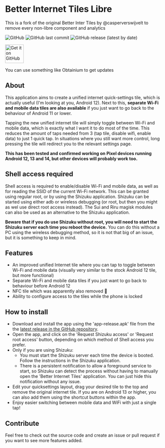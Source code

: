 # Better Internet Tiles Libre

This is a fork of the original Better Inter Tiles by @casperverswijvelt to remove every non-libre component and analytics

<img alt="GitHub" src="https://img.shields.io/github/license/D3SOX/Better-Internet-Tiles-Libre"> <img alt="GitHub last commit" src="https://img.shields.io/github/last-commit/D3SOX/Better-Internet-Tiles-Libre"> <img alt="GitHub release (latest by date)" src="https://img.shields.io/github/v/release/D3SOX/Better-Internet-Tiles-Libre">
</a>

<a href="https://play.google.com/store/apps/details?id=be.casperverswijvelt.unifiedinternetqs"><img alt="Get it on GitHub" src="https://github.com/D3SOX/Better-Internet-Tiles-Libre/releases" height=60px /></a></a>

You can use something like Obtainium to get updates

## About

This application aims to create a unified internet quick-settings tile, which is actually useful (I'm looking at you, Android 12). Next to this, **separate Wi-Fi and mobile data tiles are also available** if you just want to go back to the behaviour of Android 11 or lower.

Tapping the new unified internet tile will simply toggle between Wi-Fi and mobile data, which is exactly what I want it to do most of the time. This reduces the amount of taps needed from 3 (tap tile, disable wifi, enable data) to just 1 quick tap. In situations where you still want more control, long pressing the tile will redirect you to the relevant settings page.

**This has been tested and confirmed working on Pixel devices running Android 12, 13 and 14, but other devices will probably work too.**

## Shell access required
Shell access is required to enable/disable Wi-Fi and mobile data, as well as for reading the SSID of the current Wi-Fi network. This can be granted using regular root, or by using the Shizuku application. Shizuku can be started using either adb or wireless debugging (or root, but then you might as wel use direct root access instead). The Sui and Riru magisk modules can also be used as an alternative to the Shizuku application.

**Beware that if you do use Shizuku without root, you will need to start the Shizuku server each time you reboot the device.** You can do this without a PC using the wireless debugging method, so it is not that big of an issue, but it is something to keep in mind.

## Features
- An improved unified Internet tile where you can tap to toggle between Wi-Fi and mobile data (visually very similar to the stock Android 12 tile, but more functional)
- Separate Wi-Fi and mobile data tiles if you just want to go back to behaviour before Android 12
- NFC tile which was apparently also removed 🤷
- Ability to configure access to the tiles while the phone is locked

## How to install
- Download and install the app using the 'app-release.apk' file from the the [latest release in the GitHub repository](https://github.com/D3SOX/Better-Internet-Tiles-Libre/releases).
- Open the app, and click on the 'Request Shizuku access' or 'Request root access' button, depending on which method of Shell access you prefer.
- Only if you are using Shizuku:
  - You must start the Shizuku server each time the device is booted. Follow the instructions in the Shizuku application.
  - There is a persistent notification to allow a foreground service to start, so Shizuku can detect the process without having to manually open the 'Better Internet Tiles' application. You can just hide this notification without any issue.
- Edit your quicksettings layout, drag your desired tile to the top and remove the original internet tile.
If you are on Android 13 or higher, you can also add them using the shortcut buttons within the app.
- Enjoy easier switching between mobile data and WiFi with just a single tap!

## Contribute
Feel free to check out the source code and create an issue or pull request if you want to see more features added.
